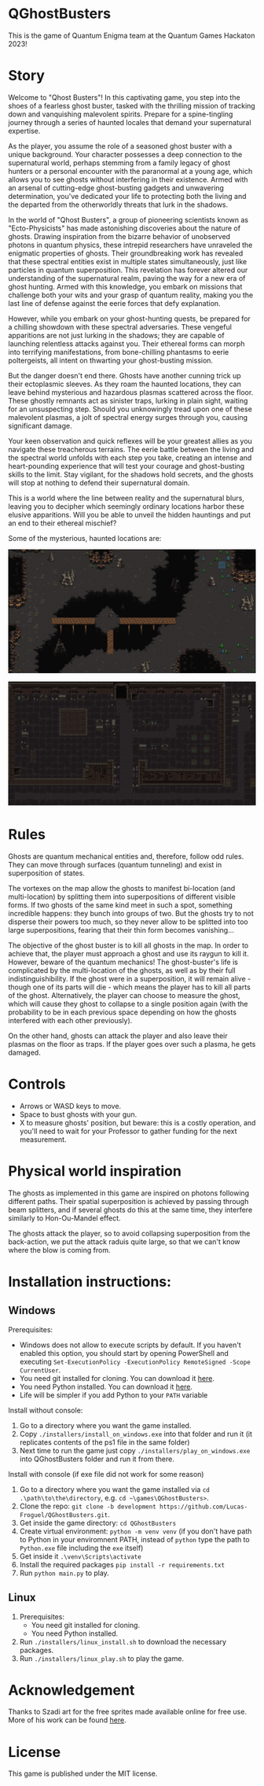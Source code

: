 # QGhostBusters
This is the game of Quantum Enigma team at the Quantum Games Hackaton 2023!

# Story

Welcome to "Qhost Busters"! In this captivating game, you step into the shoes of a fearless ghost buster, tasked with the thrilling mission of tracking down and vanquishing malevolent spirits. Prepare for a spine-tingling journey through a series of haunted locales that demand your supernatural expertise.

As the player, you assume the role of a seasoned ghost buster with a unique background. Your character possesses a deep connection to the supernatural world, perhaps stemming from a family legacy of ghost hunters or a personal encounter with the paranormal at a young age, which allows you to see ghosts without interfering in their existence. Armed with an arsenal of cutting-edge ghost-busting gadgets and unwavering determination, you've dedicated your life to protecting both the living and the departed from the otherworldly threats that lurk in the shadows.

In the world of "Qhost Busters", a group of pioneering scientists known as "Ecto-Physicists" has made astonishing discoveries about the nature of ghosts. Drawing inspiration from the bizarre behavior of unobserved photons in quantum physics, these intrepid researchers have unraveled the enigmatic properties of ghosts. Their groundbreaking work has revealed that these spectral entities exist in multiple states simultaneously, just like particles in quantum superposition. This revelation has forever altered our understanding of the supernatural realm, paving the way for a new era of ghost hunting. Armed with this knowledge, you embark on missions that challenge both your wits and your grasp of quantum reality, making you the last line of defense against the eerie forces that defy explanation.

However, while you embark on your ghost-hunting quests, be prepared for a chilling showdown with these spectral adversaries. These vengeful apparitions are not just lurking in the shadows; they are capable of launching relentless attacks against you. Their ethereal forms can morph into terrifying manifestations, from bone-chilling phantasms to eerie poltergeists, all intent on thwarting your ghost-busting mission.

But the danger doesn't end there. Ghosts have another cunning trick up their ectoplasmic sleeves. As they roam the haunted locations, they can leave behind mysterious and hazardous plasmas scattered across the floor. These ghostly remnants act as sinister traps, lurking in plain sight, waiting for an unsuspecting step. Should you unknowingly tread upon one of these malevolent plasmas, a jolt of spectral energy surges through you, causing significant damage.

Your keen observation and quick reflexes will be your greatest allies as you navigate these treacherous terrains. The eerie battle between the living and the spectral world unfolds with each step you take, creating an intense and heart-pounding experience that will test your courage and ghost-busting skills to the limit. Stay vigilant, for the shadows hold secrets, and the ghosts will stop at nothing to defend their supernatural domain.

This is a world where the line between reality and the supernatural blurs, leaving you to decipher which seemingly ordinary locations harbor these elusive apparitions. Will you be able to unveil the hidden hauntings and put an end to their ethereal mischief?

Some of the mysterious, haunted locations are: 

![The Caves](images%2Fthe_caves.png)

![The Catacombs](images%2Fthe_catacombs.png)

# Rules

Ghosts are quantum mechanical entities and, therefore, follow odd rules. They can move through surfaces (quantum tunneling) and
exist in superposition of states.

The vortexes on the map allow the ghosts to manifest bi-location (and multi-location) by splitting them into superpositions of different visible forms.
If two ghosts of the same kind meet in such a spot, something incredible happens: they bunch into groups of two.
But the ghosts try to not disperse their powers too much, so they never allow to be splitted into too large superpositions, fearing that their thin form
becomes vanishing...

The objective of the ghost buster is to kill all ghosts in the map. In order to achieve that, the player must approach a ghost
and use its raygun to kill it. However, beware of the quantum mechanics!
The ghost-buster's life is complicated by the multi-location of the ghosts, as well as by their full indistinguishibility.
If the ghost were in a superposition, it will 
remain alive - though one of its parts will die - which means the player has to kill all parts of the ghost. Alternatively,
the player can choose to measure the ghost, which will cause they ghost to collapse to a single position again (with the 
probability to be in each previous space depending on how the ghosts interfered with each other previously).

On the other hand, ghosts can attack the player and also leave their plasmas on the floor as traps. If the player goes over
such a plasma, he gets damaged. 

# Controls

- Arrows or WASD keys to move.
- Space to bust ghosts with your gun.
- X to measure ghosts' position, but beware: this is a costly operation, and you'll need to wait for your Professor to gather funding for the next measurement.   


# Physical world inspiration

The ghosts as implemented in this game are inspired on photons following different paths. Their spatial superposition is
achieved by passing through beam splitters, and if several ghosts do this at the same time, they interfere similarly to Hon-Ou-Mandel effect.

The ghosts attack the player, so to avoid collapsing superposition from the back-action, we put the attack raduis quite large, so that we 
can't know where the blow is coming from.

# Installation instructions:

## Windows

Prerequisites:
   - Windows does not allow to execute scripts by default. If you haven't enabled this option, you should start by opening PowerShell and executing `Set-ExecutionPolicy -ExecutionPolicy RemoteSigned -Scope CurrentUser`.
   - You need git installed for cloning. You can download it [here](https://git-scm.com/download/win).
   - You need Python installed. You can download it [here](https://www.python.org/downloads/windows/).
   - Life will be simpler if you add Python to your `PATH` variable

Install without console:
1. Go to a directory where you want the game installed.
2. Copy `./installers/install_on_windows.exe` into that folder and run it (it replicates contents of the ps1 file in the same folder)
3. Next time to run the game just copy `./installers/play_on_windows.exe` into QGhostBusters folder and run it from there. 

Install with console (if exe file did not work for some reason)
1. Go to a directory where you want the game installed via `cd .\path\to\the\directory`, e.g. `cd ~\games\QGhostBusters>`.
2. Clone the repo: `git clone -b development https://github.com/Lucas-Froguel/QGhostBusters.git`.
3. Get inside the game directory: `cd QGhostBusters`
4. Create virtual environment: `python -m venv venv` (if you don't have path to Python in your enviromnent PATH, instead of `python` type the path to `Python.exe` file including the `exe` itself)
5. Get inside it `.\venv\Scripts\activate`
6. Install the required packages `pip install -r requirements.txt`
7. Run `python main.py` to play.

## Linux

1. Prerequisites:
   - You need git installed for cloning.
   - You need Python installed.
2. Run `./installers/linux_install.sh` to download the necessary packages.
3. Run `./installers/linux_play.sh` to play the game.


# Acknowledgement

Thanks to Szadi art for the free sprites made available online for free use. More of his work can be found [here](https://szadiart.itch.io/).

# License

This game is published under the MIT license. 
